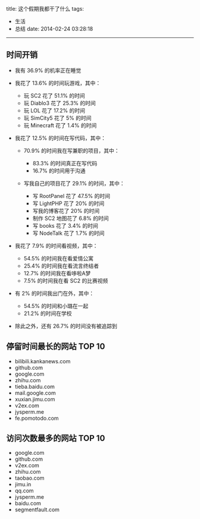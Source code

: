 title: 这个假期我都干了什么
tags:
  - 生活
  - 总结
date: 2014-02-24 03:28:18
---

## 时间开销

*   我有 36.9% 的机率正在睡觉
*   我花了 13.6% 的时间玩游戏，其中：

    *   玩 SC2 花了 51.1% 的时间
    *   玩 Diablo3 花了 25.3% 的时间
    *   玩 LOL 花了 17.2% 的时间
    *   玩 SimCity5 花了 5% 的时间
    *   玩 Minecraft 花了 1.4% 的时间
*   我花了 12.5% 的时间在写代码，其中：

    *   70.9% 的时间我在写兼职的项目，其中：

        *   83.3% 的时间真正在写代码
        *   16.7% 的时间用于沟通
    *   写我自己的项目花了 29.1% 的时间，其中：

        *   写 RootPanel 花了 47.5% 的时间
        *   写 LightPHP 花了 20% 的时间
        *   写我的博客花了 20% 的时间
        *   制作 SC2 地图花了 6.8% 的时间
        *   写 books 花了 3.4% 的时间
        *   写 NodeTalk 花了 1.7% 的时间
*   我花了 7.9% 的时间看视频，其中：

    *   54.5% 的时间我在看爱情公寓
    *   25.4% 的时间我在看流言终结者
    *   12.7% 的时间我在看哆啦A梦
    *   7.5% 的时间我在看 SC2 的比赛视频
*   有 2% 的时间我出门在外，其中：

    *   54.5% 的时间和小璐在一起
    *   21.2% 的时间在学校
*   除此之外，还有 26.7% 的时间没有被追踪到

## 停留时间最长的网站 TOP 10

*   bilibili.kankanews.com
*   github.com
*   google.com
*   zhihu.com
*   tieba.baidu.com
*   mail.google.com
*   xuxian.jimu.com
*   v2ex.com
*   jysperm.me
*   fe.pomotodo.com

## 访问次数最多的网站 TOP 10

*   google.com
*   github.com
*   v2ex.com
*   zhihu.com
*   taobao.com
*   jimu.in
*   qq.com
*   jysperm.me
*   baidu.com
*   segmentfault.com